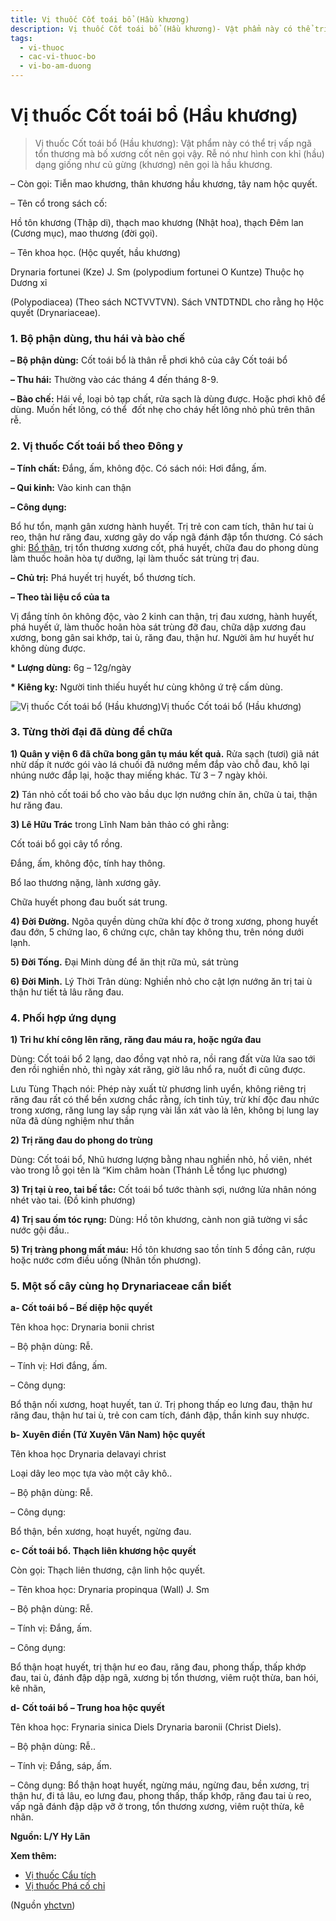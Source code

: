 ```yaml
---
title: Vị thuốc Cốt toái bổ (Hầu khương)
description: Vị thuốc Cốt toái bổ (Hầu khương)- Vật phẩm này có thể trị vấp ngã tổn thương mà bố xương cốt nên gọi vậy. Rễ nó như hình con khỉ (hầu) dạng giống như củ gừng (khương) nên gọi là hầu khương.
tags:
  - vi-thuoc
  - cac-vi-thuoc-bo
  - vi-bo-am-duong
---
```


# Vị thuốc Cốt toái bổ (Hầu khương) 

> Vị thuốc Cốt toái bổ (Hầu khương): Vật phẩm này có thể trị vấp ngã tổn thương mà bố xương cốt nên gọi vậy. Rễ nó như hình con khỉ (hầu) dạng giống như củ gừng (khương) nên gọi là hầu khương.

– Còn gọi: Tiễn mao khương, thân khương hầu khương, tây nam hộc quyết.

– Tên cổ trong sách cố:

Hồ tôn khương (Thập di), thạch mao khương (Nhật hoa), thạch Đêm lan (Cương mục), mao thương (đời gọi).

– Tên khoa học. (Hộc quyết, hầu khương)

Drynaria fortunei (Kze) J. Sm (polypodium fortunei O Kuntze) Thuộc họ Dương xỉ 

(Polypodiacea) (Theo sách NCTVVTVN). Sách VNTDTNDL cho rằng họ Hộc quyết (Drynariaceae).

### 1. Bộ phận dùng, thu hái và bào chế

**– Bộ phận dùng:** Cốt toái bổ là thân rễ phơi khô của cây Cốt toái bổ 

**– Thu hái:** Thường vào các tháng 4 đến tháng 8-9. 

**– Bào chế:** Hái về, loại bỏ tạp chất, rửa sạch là dùng được. Hoặc phơi khô để dùng. Muốn hết lông, có thể  đốt nhẹ cho cháy hết lông nhỏ phủ trên thân rễ.

### 2. Vị thuốc Cốt toái bổ theo Đông y

**– Tính chất:** Đắng, ấm, không độc. Có sách nói: Hơi đắng, ấm.

**– Qui kinh:** Vào kinh can thận

**– Công dụng:**

Bổ hư tổn, mạnh gân xương hành huyết. Trị trẻ con cam tích, thân hư tai ù reo, thận hư răng đau, xương gãy do vấp ngã đánh đập tổn thương. Có sách ghi: [Bổ thận](/yhctvn/dai-cuong-thuoc-bo-dong-y), trị tổn thương xương cốt, phá huyết, chữa đau do phong dùng làm thuốc hoãn hòa tự dưỡng, lại làm thuốc sát trùng trị đau.

**– Chủ trị:** Phá huyết trị huyết, bổ thương tích.

**– Theo tài liệu cổ của ta**

Vị đắng tính ôn không độc, vào 2 kinh can thận, trị đau xương, hành huyết, phá huyết ứ, làm thuốc hoãn hòa sát trùng đỡ đau, chữa dập xương đau xương, bong gân sai khớp, tai ù, răng đau, thận hư. Người âm hư huyết hư không dùng được.

**\* Lượng dùng:** 6g – 12g/ngày

**\* Kiêng kỵ:** Người tinh thiếu huyết hư cùng không ứ trệ cấm dùng.

![Vị thuốc Cốt toái bổ (Hầu khương)](/imgs/yhctvn/Vi-thuoc-Cot-toai-bo.jpg)Vị thuốc Cốt toái bổ (Hầu khương)

### 3. Từng thời đại đã dùng để chữa

**1) Quân y viện 6 đã chữa bong gân tụ máu kết quả.** Rửa sạch (tươi) giã nát nhừ dấp ít nước gói vào lá chuối đã nướng mềm đắp vào chỗ đau, khô lại nhúng nước đắp lại, hoặc thay miếng khác. Từ 3 – 7 ngày khỏi.

**2)** Tán nhỏ cốt toái bổ cho vào bầu dục lợn nướng chín ăn, chữa ù tai, thận hư răng đau.

**3) Lê Hữu Trác** trong Lĩnh Nam bản thảo có ghi rằng:

Cốt toái bổ gọi cây tổ rồng.

Đắng, ấm, không độc, tính hay thông.

Bổ lao thương nặng, lành xương gãy.

Chữa huyết phong đau buốt sát trung. 

**4) Đời Đường.** Ngõa quyền dùng chữa khí độc ở trong xương, phong huyết đau đớn, 5 chứng lao, 6 chứng cực, chân tay không thu, trên nóng dưới lạnh.

**5) Đời Tống.** Đại Minh dùng để ăn thịt rữa mủ, sát trùng

**6) Đời Minh.** Lý Thời Trân dùng: Nghiền nhỏ cho cật lợn nướng ăn trị tai ù thận hư tiết tả lâu răng đau.

### 4. Phối hợp ứng dụng

**1) Tri hư khí công lên răng, răng đau máu ra, hoặc ngứa đau**

Dùng: Cốt toái bổ 2 lạng, dao đồng vạt nhỏ ra, nồi rang đất vừa lửa sao tới đen rồi nghiền nhỏ, thì ngày xát răng, giờ lâu nhổ ra, nuốt đi cũng được.

Lưu Tùng Thạch nói: Phép này xuất từ phương linh uyển, không riêng trị răng đau rất có thể bền xương chắc rằng, ích tinh tủy, trừ khí độc đau nhức trong xương, răng lung lay sắp rụng vài lần xát vào là lên, không bị lung lay nữa đã dùng nghiệm như thần 

**2) Trị răng đau do phong do trùng**

Dùng: Cốt toái bổ, Nhũ hương lượng bằng nhau nghiền nhỏ, hồ viên, nhét vào trong lỗ gọi tên là “Kim châm hoàn (Thánh Lễ tổng lục phương) 

**3) Trị tại ù reo, tai bế tắc:** Cốt toái bổ tước thành sợi, nướng lửa nhân nóng nhét vào tai. (Đồ kinh phương) 

**4) Trị sau ốm tóc rụng:** Dùng: Hồ tôn khương, cành non giã tường vi sắc nước gội đầu..

**5) Trị tràng phong mất máu:** Hồ tôn khương sao tồn tính 5 đồng cân, rượu hoặc nước cơm điều uống (Nhân tốn phương). 

### 5. Một số cây cùng họ Drynariaceae cần biết

**a- Cốt toái bổ – Bế diệp hộc quyết**

Tên khoa học: Drynaria bonii christ 

– Bộ phận dùng: Rễ.

– Tính vị: Hơi đắng, ấm.

– Công dụng:

Bổ thận nối xương, hoạt huyết, tan ứ. Trị phong thấp eo lưng đau, thận hư răng đau, thận hư tai ù, trẻ con cam tích, đánh đập, thần kinh suy nhược.

**b- Xuyên điền (Tứ Xuyên Vân Nam) hộc quyết**

Tên khoa học Drynaria delavayi christ

Loại dây leo mọc tựa vào một cây khô..

– Bộ phận dùng: Rễ. 

– Công dụng:

Bổ thận, bền xương, hoạt huyết, ngừng đau.

**c- Cốt toái bổ. Thạch liên khương hộc quyết**

Còn gọi: Thạch liên thương, cận linh hộc quyết.

– Tên khoa học: Drynaria propinqua (Wall) J. Sm

– Bộ phận dùng: Rễ. 

– Tính vị: Đắng, ấm. 

– Công dụng:

Bổ thận hoạt huyết, trị thận hư eo đau, răng đau, phong thấp, thấp khớp đau, tai ù, đánh đập dập ngã, xương bị tổn thương, viêm ruột thừa, ban hói, kê nhãn,

**d- Cốt toái bổ – Trung hoa hộc quyết**

Tên khoa học: Frynaria sinica Diels Drynaria baronii (Christ Diels). 

– Bộ phận dùng: Rễ.. 

– Tính vị: Đắng, sáp, ấm. 

– Công dụng: Bổ thận hoạt huyết, ngừng máu, ngừng đau, bền xương, trị thận hư, đi tả lâu, eo lưng đau, phong thấp, thấp khớp, răng đau tai ù reo, vấp ngã đánh đập dập vỡ ở trong, tổn thương xương, viêm ruột thừa, kê nhãn.

**Nguồn: L/Y Hy Lãn**

**Xem thêm:**

* [Vị thuốc Cẩu tích](/yhctvn/vi-thuoc-cau-tich)
* [Vị thuốc Phá cố chỉ](/yhctvn/vi-thuoc-pha-co-chi-bo-cot-chi)

(Nguồn <a href="https://yhctvn.com/vi-thuoc-cot-toai-bo-hau-khuong/" target="_blank">yhctvn</a>)
